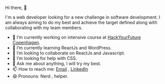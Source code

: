  Hi there,  👋
 
  I'm a web developer looking for a new challenge in software development. I am always aiming to do my best
   and achieve the target defined along with collaborating with my team members. 

- 🔭 I’m currently working on intensive course at [HackYourFuture Copenhagen](https://www.hackyourfuture.dk/).
- 🌱 I’m currently learning ReactJs and WordPress.
- 👯 I’m looking to collaborate on ReactJs and Javascript.
- 🤔 I’m looking for help with CSS.
- 💬 Ask me about  anything, I will try my best.
- 📫 How to reach me: [Email](islam.fawzy@outlook.dk) , [LinkedIn](https://www.linkedin.com/in/islam-fawzy/)
- 😄 Pronouns: Nerd , helper.

